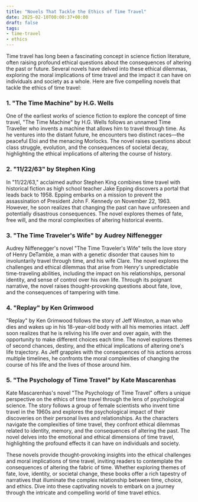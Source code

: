 ```yaml
---
title: "Novels That Tackle the Ethics of Time Travel"
date: 2025-02-10T00:00:37+00:00
draft: false
tags:
- time-travel
- ethics
---
```


Time travel has long been a fascinating concept in science fiction literature, often raising profound ethical questions about the consequences of altering the past or future. Several novels have delved into these ethical dilemmas, exploring the moral implications of time travel and the impact it can have on individuals and society as a whole. Here are five compelling novels that tackle the ethics of time travel:

### 1. "The Time Machine" by H.G. Wells

One of the earliest works of science fiction to explore the concept of time travel, "The Time Machine" by H.G. Wells follows an unnamed Time Traveller who invents a machine that allows him to travel through time. As he ventures into the distant future, he encounters two distinct races—the peaceful Eloi and the menacing Morlocks. The novel raises questions about class struggle, evolution, and the consequences of societal decay, highlighting the ethical implications of altering the course of history.

### 2. "11/22/63" by Stephen King

In "11/22/63," acclaimed author Stephen King combines time travel with historical fiction as high school teacher Jake Epping discovers a portal that leads back to 1958. Epping embarks on a mission to prevent the assassination of President John F. Kennedy on November 22, 1963. However, he soon realizes that changing the past can have unforeseen and potentially disastrous consequences. The novel explores themes of fate, free will, and the moral complexities of altering historical events.

### 3. "The Time Traveler's Wife" by Audrey Niffenegger

Audrey Niffenegger's novel "The Time Traveler's Wife" tells the love story of Henry DeTamble, a man with a genetic disorder that causes him to involuntarily travel through time, and his wife Clare. The novel explores the challenges and ethical dilemmas that arise from Henry's unpredictable time-traveling abilities, including the impact on his relationships, personal identity, and sense of control over his own life. Through its poignant narrative, the novel raises thought-provoking questions about fate, love, and the consequences of tampering with time.

### 4. "Replay" by Ken Grimwood

"Replay" by Ken Grimwood follows the story of Jeff Winston, a man who dies and wakes up in his 18-year-old body with all his memories intact. Jeff soon realizes that he is reliving his life over and over again, with the opportunity to make different choices each time. The novel explores themes of second chances, destiny, and the ethical implications of altering one's life trajectory. As Jeff grapples with the consequences of his actions across multiple timelines, he confronts the moral complexities of changing the course of his life and the lives of those around him.

### 5. "The Psychology of Time Travel" by Kate Mascarenhas

Kate Mascarenhas's novel "The Psychology of Time Travel" offers a unique perspective on the ethics of time travel through the lens of psychological science. The story follows a group of female scientists who invent time travel in the 1960s and explores the psychological impact of their discoveries on their personal lives and relationships. As the characters navigate the complexities of time travel, they confront ethical dilemmas related to identity, memory, and the consequences of altering the past. The novel delves into the emotional and ethical dimensions of time travel, highlighting the profound effects it can have on individuals and society.

These novels provide thought-provoking insights into the ethical challenges and moral implications of time travel, inviting readers to contemplate the consequences of altering the fabric of time. Whether exploring themes of fate, love, identity, or societal change, these books offer a rich tapestry of narratives that illuminate the complex relationship between time, choice, and ethics. Dive into these captivating novels to embark on a journey through the intricate and compelling world of time travel ethics.